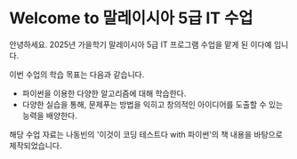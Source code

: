# Welcome to 말레이시아 5급 IT 수업

안녕하세요. 2025년 가을학기 말레이시아 5급 IT 프로그램 수업을 맡게 된 이다예 입니다. 

이번 수업의 학습 목표는 다음과 같습니다. 

- 파이썬을 이용한 다양한 알고리즘에 대해 학습한다. 
- 다양한 실습을 통해, 문제푸는 방법을 익히고 창의적인 아이디어를 도출할 수 있는 능력을 배양한다. 

해당 수업 자료는 나동빈의 '이것이 코딩 테스트다 with 파이썬'의 책 내용을 바탕으로 제작되었습니다. 

```{tableofcontents}
```
